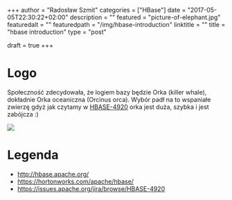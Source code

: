 +++
author = "Radosław Szmit"
categories = ["HBase"]
date = "2017-05-05T22:30:22+02:00"
description = ""
featured = "picture-of-elephant.jpg"
featuredalt = ""
featuredpath = "/img/hbase-introduction"
linktitle = ""
title = "hbase introduction"
type = "post"

draft = true
+++


# Logo

Społeczność zdecydowała, że logiem bazy będzie Orka (killer whale), dokładnie Orka oceaniczna (Orcinus orca). Wybór padł na to wspaniałe zwierzę gdyż jak czytamy w [HBASE-4920](https://issues.apache.org/jira/browse/HBASE-4920) orka jest duża, szybka i jest zabójcza :)

![](/img/hbase-introduction/Apache_HBase_Orca_Logo_1.jpg)

# Legenda
* http://hbase.apache.org/
* https://hortonworks.com/apache/hbase/
* https://issues.apache.org/jira/browse/HBASE-4920